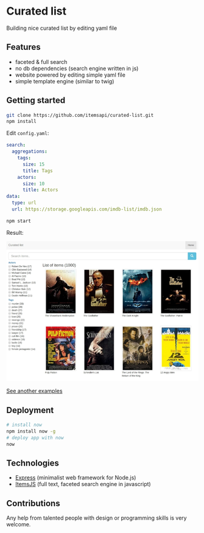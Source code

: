 # Curated list

Building nice curated list by editing yaml file

## Features

- faceted & full search
- no db dependencies (search engine written in js)
- website powered by editing simple yaml file
- simple template engine (similar to twig)

## Getting started

```bash
git clone https://github.com/itemsapi/curated-list.git
npm install
```

Edit `config.yaml`:

```yaml
search:
  aggregations:
    tags: 
      size: 15
      title: Tags
    actors: 
      size: 10
      title: Actors
data:
  type: url
  url: https://storage.googleapis.com/imdb-list/imdb.json
```

```bash
npm start
```

Result:

![Curated list of movies](github/movies.jpg)

[See another examples](examples.md)

## Deployment

```bash
# install now
npm install now -g
# deploy app with now 
now
```

## Technologies

- [Express](https://github.com/expressjs/express) (minimalist web framework for Node.js)
- [ItemsJS](https://github.com/itemsapi/itemsjs) (full text, faceted search engine in javascript)

## Contributions

Any help from talented people with design or programming skills is very welcome.
